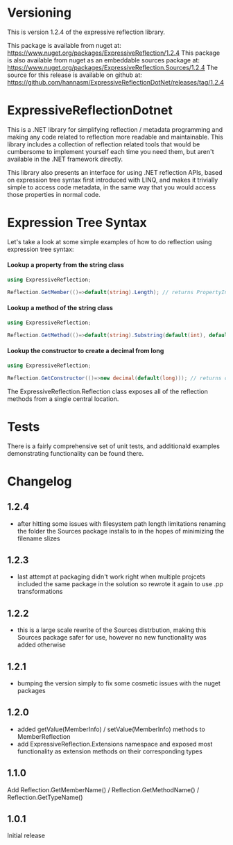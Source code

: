 # Versioning
This is version 1.2.4 of the expressive reflection library.

This package is available from nuget at: https://www.nuget.org/packages/ExpressiveReflection/1.2.4
This package is also available from nuget as an embeddable sources package at: https://www.nuget.org/packages/ExpressiveReflection.Sources/1.2.4
The source for this release is available on github at: https://github.com/hannasm/ExpressiveReflectionDotNet/releases/tag/1.2.4

# ExpressiveReflectionDotnet
This is a .NET library for simplifying reflection / metadata programming and making 
any code related to reflection more readable and maintainable. This library includes
a collection of reflection related tools that would be cumbersome to implement yourself
each time you need them, but aren't available in the .NET framework directly. 

This library also presents an interface for using  .NET reflection APIs, 
based on expression tree syntax first introduced with LINQ, and makes it trivially
simple to access code metadata, in the same way that you would access those properties
in normal code.

# Expression Tree Syntax

Let's take a look at some simple examples of how to do reflection using expression tree syntax:

#### Lookup a property from the string class
```C# 
using ExpressiveReflection;

Reflection.GetMember(()=>default(string).Length); // returns PropertyInfo for string.Length
```

#### Lookup a method of the string class
```C#
using ExpressiveReflection;

Reflection.GetMethod(()=>default(string).Substring(default(int), default(int)); // returns MethodInfo for string.Substring(int,int) 
```

#### Lookup the constructor to create a decimal from long
```C#
using ExpressiveReflection;

Reflection.GetConstructor(()=>new decimal(default(long))); // returns constructorInfo for new decimal(string)
```

The ExpressiveReflection.Reflection class exposes all of the reflection methods from a single central location.

# Tests
There is a fairly comprehensive set of unit tests, and additionald examples demonstrating functionality can be found there.

# Changelog 
## 1.2.4
  * after hitting some issues with filesystem path length limitations renaming the folder the Sources package installs to in the hopes of minimizing the filename slizes

## 1.2.3
  * last attempt at packaging didn't work right when multiple projcets included the same package in the solution so rewrote it again to use .pp transformations

## 1.2.2
 * this is a large scale rewrite of the Sources distrbution, making this Sources package safer for use, however no new functionality was added otherwise

## 1.2.1 
 * bumping the version simply to fix some cosmetic issues with the nuget packages

## 1.2.0 
 * added getValue(MemberInfo) / setValue(MemberInfo) methods to MemberReflection
 * add ExpressiveReflection.Extensions namespace and exposed most functionality as extension methods on their corresponding types

## 1.1.0
Add Reflection.GetMemberName() / Reflection.GetMethodName() / Reflection.GetTypeName()

## 1.0.1
Initial release